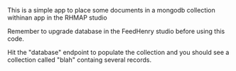 This is a simple app to place some documents in a mongodb collection withinan app in the RHMAP studio

Remember to upgrade database in the FeedHenry studio before using this code.

Hit the "database" endpoint to populate the collection and you should see a collection called "blah" containg several records.

